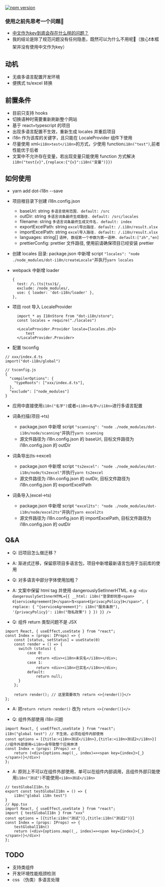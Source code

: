 [![npm version](https://img.shields.io/npm/v/dot-i18n.svg?style=flat)](https://www.npmjs.com/package/dot-i18n)

### 使用之前先思考一个问题🤔
- [中文作为key到底会存在什么样的问题？](https://www.zhihu.com/question/263924505)
- 我的结论是除了规范问题没有任何隐患，既然可以为什么不用呢🤣（放心❗️本框架并没有使用中文作为key）

## 动机

- 无痕多语言配置开发环境
- 便携式 ts/excel 转换

## 前置条件

- 目前只支持 hooks
- 切换语种时需要重新刷新整个网站
- 基于 react+typescript 的项目
- 出现多语言配置不生效，重新生成 locales 并重启项目
- i18n 作为该库的关键字，且只能在 LocaleProvider 组件下使用
- 尽量使用 xml`<i18n>test</i18n>`的方式，少使用 function`i18n("test")`,前者性能优于后者
- 文案中不允许存在变量，若出现变量只能使用 function 方式解决`i18n("test{v}",{replace:{"{v}":i18n("变量")}})`

## 如何使用

- yarn add dot-i18n --save
- 项目根目录下创建 i18n.config.json
  - baseUrl: string `多语言使用范围. default: /src`
  - outDir: string `多语言词条最终生成路径. default: /src/locales`
  - filename: string `多语言词条最终生成文件名. default: index`
  - exportExcelPath: string `excel导出路径. default: /.i18n/result.xlsx`
  - importExcelPath: string `excel导入路径. default: /.i18n/result.xlsx`
  - languages: string[] `语种, 数组第一个参数为第一语种. default:["zh","en]`
  - prettierConfig: prettier 文件路径, 使用前请确保项目已经安装 prettier
- 创建 locales 目录: package.json 中新增 script `"locales": "node ./node_modules/dot-i18n/createLocale"`并执行`yarn locales`
- webpack 中新增 loader
  ```
  {
    test: /\.(ts|tsx)$/,
    exclude: /node_modules/,
    use: { loader: 'dot-i18n/loader' },
  },
  ```
- 项目 root 导入 LocaleProvider

  ```
    import * as I18nStore from "dot-i18n/store";
    const locales = require("./locales")

    <LocaleProvider.Provider locale={locales.zh}>
        test
    </LocaleProvider.Provider>
  ```

- 配置 tsconfig

```
// xxx/index.d.ts
import("dot-i18n/global")

// tsconfig.js
{
  "compilerOptions": {
    "typeRoots": ["xxx/index.d.ts"],
  },
  "exclude": ["node_modules"]
}

```

- 应用中直接使用`i18n("名字")`或者`<i18n>名字</i18n>`进行多语言配置

- 词条扫描(项目->ts)
  - package.json 中新增 script `"scanning": "node ./node_modules/dot-i18n/node/scanning"`并执行`yarn scanning`
  - 源文件路径为 i18n.config.json 的 baseUrl, 目标文件路径为 i18n.config.json 的 outDir

- 词条导出(ts->excel)
  - package.json 中新增 script `"ts2excel": "node ./node_modules/dot-i18n/node/ts2excel"`并执行`yarn ts2excel`
  - 源文件路径为 i18n.config.json 的 outDir, 目标文件路径为 i18n.config.json 的 exportExcelPath

- 词条导入(excel->ts)
  - package.json 中新增 script `"excel2ts": "node ./node_modules/dot-i18n/node/excel2ts"`并执行`yarn excel2ts`
  - 源文件路径为 i18n.config.json 的 importExcelPath, 目标文件路径为 i18n.config.json 的 outDir

## Q&A

- Q: 旧项目怎么做迁移？
- A: 渐进式迁移，保留原项目多语言包，项目中新增最新语言包用于当前库的使用

- Q: 对多语言中部分字体使用加粗？
- A: 文案中保留 html tag 并使用 dangerouslySetInnerHTML. e.g: `<div dangerouslySetInnerHTML={{ __html: i18n("登录即同意<span>《{serviceAgreement}》</span>与<span>《{privacyPolicy}》</span>", { replace: { "{serviceAgreement}": i18n("服务条款"), '{privacyPolicy}': i18n("隐私政策") } }) }} />`

- Q: 组件 return 类型问题不是 JSX

```
import React, { useEffect,useState } from "react";
const Index = (props: IProps) => {
    const [status, setStatus] = useState(0)
    const render = () => {
      switch (status) {
          case 0:
              return <div><i18n>未实名</i18n></div>;
          case 1:
              return <div><i18n>已实名</i18n></div>;
          default:
              return null;
      }
    };

    return render(); // 这里需要改为 return <>{render()}</>
};

```

- A: 把`return return render()` 改为 `return <>{render()}</>`

- Q: 组件外部使用 i18n 问题

```
import React, { useEffect,useState } from "react";
i18n("global test") // 不生效，必须在组件内部使用
const options = [{title:<i18n>测试</i18n>},{title:<i18n>测试2</i18n>}] //组件外部使用<i18n>会导致整个应用奔溃
const Index = (props: IProps) => {
    return (<div>{options.map((_, index)=><span key={index}>{_}</span>)}</div>)
};
```

- A: 原则上不可以在组件外部使用，单可以在组件内部调用，且组件外部只能使用`i18n("测试")`不能使用`<i18n>测试</i18n>`

```
// testGlobalI18n.ts
export const testGlobalI18n = () => {
    i18n("global i18n test")
}
// App.tsx
import React, { useEffect,useState } from "react";
import { testGlobalI18n } from "xxx"
const options = [{title:i18n("测试")},{title:i18n("测试2")}]
const Index = (props: IProps) => {
    testGlobalI18n()
    return (<div>{options.map((_, index)=><span key={index}>{_}</span>)}</div>)
};

```

## TODO

- 支持类组件
- 开发环境性能瓶颈检测
- css （伪类）多语言处理
